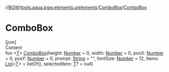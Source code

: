 //[BGW](../../../index.md)/[tools.aqua.bgw.elements.uielements](../index.md)/[ComboBox](index.md)/[ComboBox](-combo-box.md)



# ComboBox  
[jvm]  
Content  
fun <[T](index.md)> [ComboBox](-combo-box.md)(height: [Number](https://kotlinlang.org/api/latest/jvm/stdlib/kotlin/-number/index.html) = 0, width: [Number](https://kotlinlang.org/api/latest/jvm/stdlib/kotlin/-number/index.html) = 0, posX: [Number](https://kotlinlang.org/api/latest/jvm/stdlib/kotlin/-number/index.html) = 0, posY: [Number](https://kotlinlang.org/api/latest/jvm/stdlib/kotlin/-number/index.html) = 0, prompt: [String](https://kotlinlang.org/api/latest/jvm/stdlib/kotlin/-string/index.html) = "", fontSize: [Number](https://kotlinlang.org/api/latest/jvm/stdlib/kotlin/-number/index.html) = 12, items: [List](https://kotlinlang.org/api/latest/jvm/stdlib/kotlin.collections/-list/index.html)<[T](index.md)> = listOf(), selectedItem: [T](index.md)? = null)  



